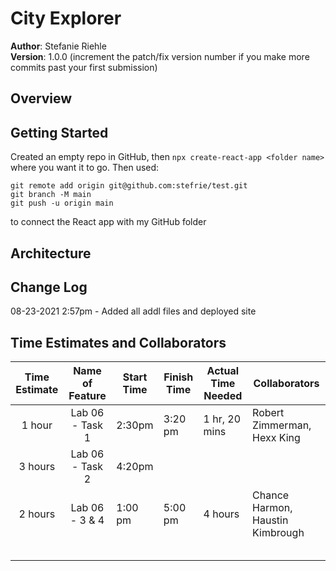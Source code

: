 # City Explorer
**Author**: Stefanie Riehle\
**Version**: 1.0.0 (increment the patch/fix version number if you make more commits past your first submission)

## Overview
<!-- Provide a high level overview of what this application is and why you are building it, beyond the fact that it's an assignment for this class. (i.e. What's your problem domain?) -->

## Getting Started
Created an empty repo in GitHub, then `npx create-react-app <folder name>` where you want it to go. Then used:
```
git remote add origin git@github.com:stefrie/test.git
git branch -M main
git push -u origin main
```
to connect the React app with my GitHub folder

## Architecture
<!-- Provide a detailed description of the application design. What technologies (languages, libraries, etc) you're using, and any other relevant design information. -->

## Change Log
08-23-2021 2:57pm - Added all addl files and deployed site

## Time Estimates and Collaborators

| Time Estimate | Name of Feature | Start Time | Finish Time | Actual Time Needed | Collaborators |
|:-------------:|:---------------:|------------|-------------|--------------------|---------------|
| 1 hour        | Lab 06 - Task 1 | 2:30pm     | 3:20 pm     | 1 hr, 20 mins      | Robert Zimmerman, Hexx King |
| 3 hours       | Lab 06 - Task 2 | 4:20pm     |             |                    |               |
| 2 hours       | Lab 06 - 3 & 4  | 1:00 pm    | 5:00 pm     | 4 hours            | Chance Harmon, Haustin Kimbrough |
|  |  |  |  |  |  |
|  |  |  |  |  |  |
|  |  |  |  |  |  |
|  |  |  |  |  |  |
|  |  |  |  |  |  |
